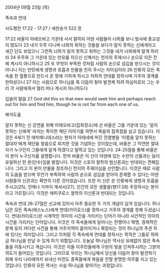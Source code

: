 2004년 09월 23일 (목)

족속과 연대



사도행전 17:22 - 17:27 / 새찬송가 522 장


17:22 바울이 아레오바고 가운데 서서 말하되 아덴 사람들아 너희를 보니 범사에 종교성이 많도다 23 내가 두루 다니며 너희의 위하는 것들을 보다가 알지 못하는 신에게라고 새긴 단도 보았으니 그런즉 너희가 알지 못하고 위하는 그것을 내가 너희에게 알게 하리라 24 우주와 그 가운데 있는 만유를 지으신 신께서는 천지의 주재시니 손으로 지은 전에 계시지 아니하시고 25 또 무엇이 부족한 것처럼 사람의 손으로 섬김을 받으시는 것이 아니니 이는 만민에게 생명과 호흡과 만물을 친히 주시는 자이심이라 26 인류의 모든 족속을 한 혈통으로 만드사 온 땅에 거하게 하시고 저희의 연대를 정하시며 거주의 경계를 한하셨으니 27 이는 사람으로 하나님을 혹 더듬어 찾아 발견케 하려 하심이로되 그는 우리 각 사람에게서 멀리 떠나 계시지 아니하도다

입술의 말씀
27 God did this so that men would seek him and perhaps reach out for him and find him, though he is not far from each one of us.

해석도움





알지 못하는 신
강연을 위해 아레오바고(집회장소)에 선 바울은 그들 가운데 있는 '알지 못하는 신에게' 바치는 특이한 제단 이야기를 하면서 복음의 접촉점을 삼고 있습니다. 이것은 4세기 전 에피메니데스라는 현자가 아테네에 퍼진 전염병을 '이름을 알지 못하는 절대자'에게 제단을 쌓음으로 퇴치한 것을 기념하는 것이었는데, 바울은 그 막연한 절대자가 누구인지 그들에게 알게 하겠다고 말하고 있는 것입니다. 24-25절을 통해 바울은 이 분이 누구신지를 설명합니다. 먼저 바울은 이 신이 아덴에 있는 수만의 신들과는 달리 유일하신 한 분(단수)임을 밝힙니다. 이것은 스토아 철학의 범신론과는 반대되는 견해입니다. 그리고 이 분이 만물을 창조하신 천지의 주재이심을 선언합니다. 이것은 때로 사람의 도움을 받으며 무언가 부족하여 사람의 손으로 섬김을 받아야 존재할 수 있다는 아덴 사람들의 신관과는 확연히 다른 것이었습니다. 또한 이 신은 온 인류에게 생명과 호흡을 주시고(25), 언제나 가까이 계셔서(27), 인간의 모든 생활을(행17:28) 주장하시는 분이라고 가르칩니다. 이것은 에피쿠로스 철학의 이신론과 반대되는 것입니다. 

족속과 연대
26-27절은 선교에 있어서 아주 중요한 두 가지 개념이 담겨 있습니다. 하나님은 모든 족속(에스노스)에게 연대(카이로스)를 정하시고 거주의 경계를 정해 두셨습니다. 연대(카이로스)란 시계적인 의미의 시간을 가리키는 단어가 아니라 사건적인 의미의 시간을 가리키는 단어입니다. 이것은 각 족속들에게 일어나는 전쟁이나 혁명, 경제적인 문제 등의 커다란 사건을 통해 거주지역이 흩어지거나 확장되는 것이 하나님의 주관 하에 있다는 의미입니다. 그리고 이처럼 각 족속에게 연대를 정하시는 목적은 그들로 하여금 하나님을 만날 수 있게 하기 위함입니다. 오늘날 하나님은 역사상 유례없이 많은 족속들을 이동시키고 계십니다. 이것은 이들 이주민들에게 구원의 빛을 던져주시려는 그분의 의도가 들어있는 것입니다. 그러므로 우리는 하나님께서 당신을 더듬어 찾아 발견하기 위해 우리 나라에까지 보내신 미전도 종족들에게 복음을 전할 분명한 의무를 지고 있는 것입니다. 인류의 모든 역사는 사실 하나님을 찾아가는 과정입니다.